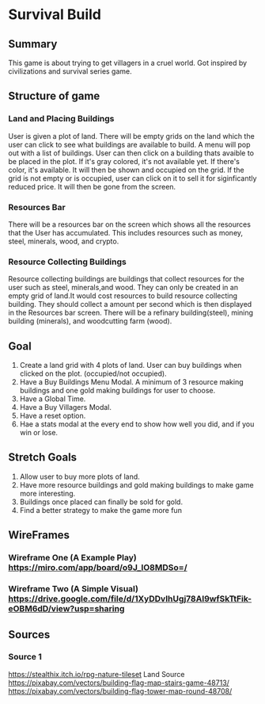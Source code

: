 
# Survival Build

## Summary
This game is about trying to get villagers in a cruel world. Got inspired by civilizations and survival series game. 

## Structure of game


### Land and Placing Buildings
User is given a plot of land. There will be empty grids on the land which the user can click to see what buildings are available to build. A menu will pop out with a list of buildings. User can then click on a building thats avaible to be placed in the plot. If it's gray colored, it's not available yet. If there's color, it's available. It will then be shown and occupied on the grid. If the grid is not empty or is occupied, user can click on it to sell it for siginficantly reduced price. It will then be gone from the screen.

### Resources Bar
There will be a resources bar on the screen which shows all the resources that the User has accumulated. This includes
resources such as money, steel, minerals, wood, and crypto. 

### Resource Collecting Buildings
Resource collecting buildings are buildings that collect resources for the user such as steel, minerals,and wood. They can only be created in an empty grid of land.It would cost resources to build resource collecting building. They should
collect a amount per second which is then displayed in the Resources bar screen. There will be a refinary building(steel), mining building (minerals), and woodcutting farm (wood). 

## Goal
1. Create a land grid with 4 plots of land. User can buy buildings when clicked on the plot. (occupied/not occupied).
2. Have a Buy Buildings Menu Modal. A minimum of 3 resource making buildings and one gold making buildings for user to choose. 
3. Have a Global Time.
4. Have a Buy Villagers Modal.
5. Have a reset option.
6. Hae a stats modal at the every end to show how well you did, and if you win or lose.

## Stretch Goals 
1. Allow user to buy more plots of land.
2. Have more resource buildings and gold making buildings to make game more interesting. 
3. Buildings once placed can finally be sold for gold. 
4. Find a better strategy to make the game more fun 


## WireFrames
### Wireframe One (A Example Play) https://miro.com/app/board/o9J_lO8MDSo=/
### Wireframe Two (A Simple Visual) https://drive.google.com/file/d/1XyDDvIhUgj78Al9wfSkTtFik-eOBM6dD/view?usp=sharing

## Sources
### Source 1
https://stealthix.itch.io/rpg-nature-tileset  Land Source
https://pixabay.com/vectors/building-flag-map-stairs-game-48713/
https://pixabay.com/vectors/building-flag-tower-map-round-48708/
